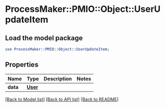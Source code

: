 # ProcessMaker::PMIO::Object::UserUpdateItem

## Load the model package
```perl
use ProcessMaker::PMIO::Object::UserUpdateItem;
```

## Properties
Name | Type | Description | Notes
------------ | ------------- | ------------- | -------------
**data** | [**User**](User.md) |  | 

[[Back to Model list]](../README.md#documentation-for-models) [[Back to API list]](../README.md#documentation-for-api-endpoints) [[Back to README]](../README.md)


